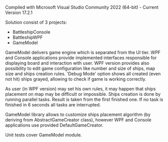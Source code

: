 Compiled with Microsoft Visual Studio Community 2022 (64-bit) - Current Version 17.2.1

Solution consist of 3 projects:
- BattleshipConsole
- BattleshipWPF
- GameModel

GameModel delivers game engine which is separated from the UI tier.
WPF and Console applications provide implemented interfaces responsible for displaying board and interaction with user.
WPF version provides also possibility to edit game configuration like number and size of ships, map size and ships creation rules.
'Debug Mode' option shows all created (even not hit) ships grayed, allowing to check if game is working correctly. 

As user (in WPF version) may set his own rules, it may happen that ships placement on map may be difficult or impossible.
Ships creation is done by running parallel tasks. Result is taken from the first finished one. If no task is finished in 6 seconds all tasks are interrupted.

GameModel library allows to customize ships placement algorithm (by deriving from AbstractGameCreator class), however WPF and Console applications use  provided DefaultGameCreator.

Unit tests cover GameModel module. 

